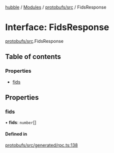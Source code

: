 [hubble](../README.md) / [Modules](../modules.md) / [protobufs/src](../modules/protobufs_src.md) / FidsResponse

# Interface: FidsResponse

[protobufs/src](../modules/protobufs_src.md).FidsResponse

## Table of contents

### Properties

- [fids](protobufs_src.FidsResponse.md#fids)

## Properties

### fids

• **fids**: `number`[]

#### Defined in

[protobufs/src/generated/rpc.ts:138](https://github.com/vinliao/hubble/blob/b933e0c/packages/protobufs/src/generated/rpc.ts#L138)
